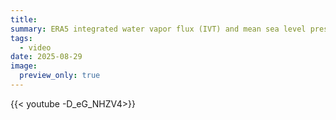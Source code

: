```yaml
---
title: 
summary: ERA5 integrated water vapor flux (IVT) and mean sea level pressure during an historical Atmospheric River landfalling in Chile.
tags:
  - video
date: 2025-08-29
image:
  preview_only: true
---
```

{{< youtube -D_eG_NHZV4>}}